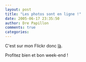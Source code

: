 ```yaml
---
layout: post
title: "Les photos sont en ligne !"
date: 2005-06-17 23:35:50
author: Dre Papillon
comments: true
categories: 
---
```



C'est sur mon Flickr donc [là](http://www.flickr.com/photos/ebbtide).

Profitez bien et bon week-end !